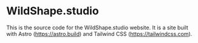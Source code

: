 # WildShape.studio

This is the source code for the WildShape.studio website. It is a site built with Astro (https://astro.build) and Tailwind CSS (https://tailwindcss.com).
